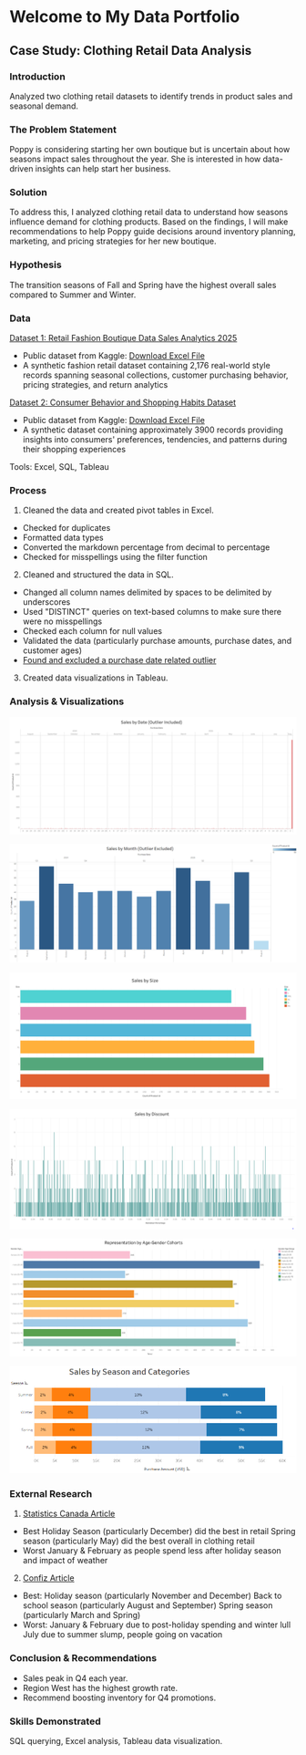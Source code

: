 # Welcome to My Data Portfolio  

## Case Study: Clothing Retail Data Analysis

### Introduction
Analyzed two clothing retail datasets to identify trends in product sales and seasonal demand.

### The Problem Statement
Poppy is considering starting her own boutique but is uncertain about how seasons impact sales throughout the year. She is interested in how data-driven insights can help start her business.

### Solution
To address this, I analyzed clothing retail data to understand how seasons influence demand for clothing products. Based on the findings, I will make recommendations to help Poppy guide decisions around inventory planning, marketing, and pricing strategies for her new boutique.

### Hypothesis

The transition seasons of Fall and Spring have the highest overall sales compared to Summer and Winter.

### Data
<u>Dataset 1: Retail Fashion Boutique Data Sales Analytics 2025</u>

- Public dataset from Kaggle: [Download Excel File](fashion_boutique_dataset.xlsx)
- A synthetic fashion retail dataset containing 2,176 real-world style records spanning seasonal collections, customer purchasing behavior, pricing strategies, and return analytics

<u>Dataset 2: Consumer Behavior and Shopping Habits Dataset</u>

- Public dataset from Kaggle: [Download Excel File](shopping_behavior_updated_supplemental.xlsx)
- A synthetic dataset containing approximately 3900 records providing insights into consumers' preferences, tendencies, and patterns during their shopping experiences
   
Tools: Excel, SQL, Tableau

### Process
1. Cleaned the data and created pivot tables in Excel.
- Checked for duplicates
- Formatted data types
- Converted the markdown percentage from decimal to percentage
- Checked for misspellings using the filter function
  
2. Cleaned and structured the data in SQL.
- Changed all column names delimited by spaces to be delimited by underscores
- Used "DISTINCT" queries on text-based columns to make sure there were no misspellings
- Checked each column for null values
- Validated the data (particularly purchase amounts, purchase dates, and customer ages)
- <u>Found and excluded a purchase date related outlier</u>
  
3. Created data visualizations in Tableau.

### Analysis & Visualizations
![Sales by Date - Outlier Included](images/SalesbyDateOutlier.PNG)

![Sales by Month - Outlier Excluded](images/SalesbyMonth.PNG)

![Sales by Size](images/SalesbySize.PNG)

![Sales by Discount](images/SalesbyDiscount.PNG)

![Representation by Age/Gender Cohorts](images/RepbyAgeGenderCohorts.PNG)

![Sales by Season and Category](images/SalesbySeasonCategory.PNG)

### External Research
1. [Statistics Canada Article](https://www.statcan.gc.ca/o1/en/plus/5241-its-second-most-wonderful-time-year-canadian-retailers)
- Best
Holiday Season (particularly December) did the best in retail
Spring season (particularly May) did the best overall in clothing retail
- Worst
January & February as people spend less after holiday season and impact of weather

2. [Confiz Article](https://www.confiz.com/blog/best-and-worst-months-for-retail-sales/)
- Best:
Holiday season (particularly November and December)
Back to school season (particularly August and September)
Spring season (particularly March and Spring)
- Worst:
January & February due to post-holiday spending and winter lull
July due to summer slump, people going on vacation

### Conclusion & Recommendations
- Sales peak in Q4 each year.
- Region West has the highest growth rate.
- Recommend boosting inventory for Q4 promotions.

### Skills Demonstrated
SQL querying, Excel analysis, Tableau data visualization.
